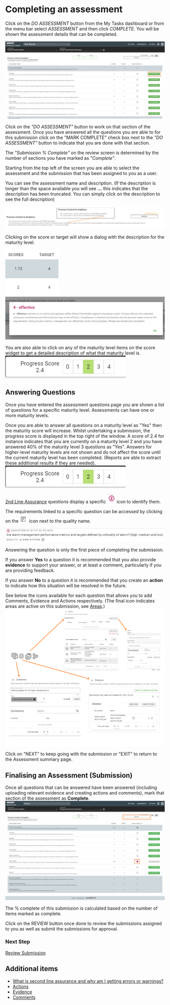 # Completing an assessment
Click on the _DO ASSESSMENT_ button from the My Tasks dashboard or from the menu bar select _ASSESSMENT_ and then click _COMPLETE._ You will be shown the assessment details that can be completed.

![Image](../assets/screenshots/jobs/doAssessment.png)

Click on the _"DO ASSESSMENT"_ button to work on that section of the assessment. Once you have answered all the questions you are able to for this submission click on the "MARK COMPLETE" check box next to the _"DO ASSESSMENT"_ button to indicate that you are done with that section.

The _"Submission % Complete"_ on the review screen is determined by the number of sections you have marked as _"Complete"_.

Starting from the top left of the screen you are able to select the assessment and the submission that has been assigned to you as a user.

You can see the assessment name and description. (If the description is longer than the space available you will see **...** this indicates that the description has been truncated. You can simply click on the description to see the full description)

![Image](../assets/screenshots/jobs/descriptionExpand.png)

Clicking on the score or target will show a dialog with the description for the maturity level.

![Image](../assets/screenshots/jobs/scoreTarget.png)
![image](../assets/screenshots/jobs/maturityDescription.png)

You are also able to click on any of the maturity level items on the score widget to get a detailed description of what that maturity level is.
![Image](../assets/screenshots/jobs/scoreWidget.png)

## Answering Questions
Once you have entered the assessment questions page you are shown a list of questions for a specific maturity level. Assessments can have one or more maturity levels.

Once you are able to answer all questions on a maturity level as "Yes" then the maturity score will increase. Whilst undertaking a submission, the progress score is displayed in the top right of the window. A score of 2.4 for instance indicates that you are currently on a maturity level 2 and you have answered 40% of the maturity level 3 questions as "Yes". Answers for higher-level maturity levels are not shown and do not affect the score until the current maturity level has been completed. (Reports are able to extract these additional results if they are needed).
![Image](../assets/screenshots/jobs/scoreWidget.png)

[2nd Line Assurance](/concepts/second-line-assurance.md) questions display a specific ![Image](../assets/screenshots/jobs/secondLineIcon.png) icon to identify them.

The requirements linked to a specific question can be accessed by clicking on the ![Image](../assets/screenshots/jobs/reqIcon.png) icon next to the quality name.

![Image](../assets/screenshots/jobs/question.png)

Answering the question is only the first piece of completing the submission.

If you answer **Yes** to a question it is recommended that you also provide **evidence** to support your answer, or at least a comment, particularly if you are providing feedback.

If you answer **No** to a question it is recommended that you create an **action** to indicate how this situation will be resolved in the future.

See below the icons available for each question that allows you to add Comments, Evidence and Actions respectively. (The final icon indicates areas are active on this submission, see [Areas](/concepts/areas.md).)
![Image](../assets/screenshots/jobs/aecScreens.png)

Click on "NEXT" to keep going with the submission or "EXIT" to return to the Assessment summary page.

## Finalising an Assessment (Submission)
Once all questions that can be answered have been answered (including uploading relevant evidence and creating actions and comments), mark that section of the assessment as **Complete**.
![Image](../assets/screenshots/jobs/MarkComplete.png)

The % complete of this submission is calculated based on the number of items marked as complete.

Click on the REVIEW button once done to review the submissions assigned to you as well as submit the submissions for approval.

### Next Step
[Review Submission](/jobs/acc-review-before-submit.md)

## Additional items
- [What is second line assurance and why am I getting errors or warnings?](/concepts/second-line-assurance.md)
- [Actions](/concepts/actions.md)
- [Evidence](/concepts/evidence.md)
- [Comments](/concepts/comments.md)